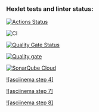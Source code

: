 ### Hexlet tests and linter status:
[![Actions Status](https://github.com/eruvira/frontend-project-46/actions/workflows/hexlet-check.yml/badge.svg)](https://github.com/eruvira/frontend-project-46/actions)

![CI](https://github.com/eruvira/frontend-project-46/actions/workflows/test.yml/badge.svg)

[![Quality Gate Status](https://sonarcloud.io/api/project_badges/measure?project=eruvira_frontend-project-46&metric=alert_status)](https://sonarcloud.io/summary/new_code?id=eruvira_frontend-project-46)

[![Quality gate](https://sonarcloud.io/api/project_badges/quality_gate?project=eruvira_frontend-project-46)](https://sonarcloud.io/summary/new_code?id=eruvira_frontend-project-46)

[![SonarQube Cloud](https://sonarcloud.io/images/project_badges/sonarcloud-light.svg)](https://sonarcloud.io/summary/new_code?id=eruvira_frontend-project-46)

[![asciinema step 4]](https://asciinema.org/a/2WY7WPcj6qsNEFlCujUADwKJ5)

[![asciinema step 7]](https://asciinema.org/a/cDimu9Kj6ngOvqoUcmLHzGCaM)

[![asciinema step 8]](https://asciinema.org/a/sGD1KE8VuZJjbrQ9cvskYeoCH)
